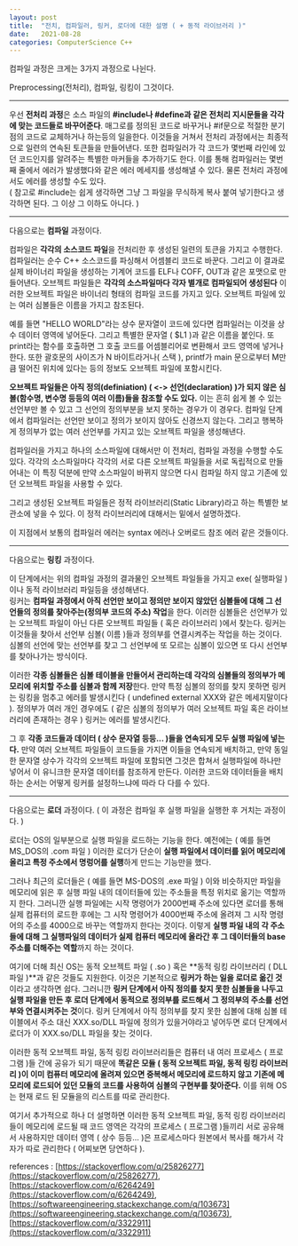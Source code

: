 ```yaml
---
layout: post
title:  "전치, 컴파일러, 링커, 로더에 대한 설명 ( + 동적 라이브러리 )"
date:   2021-08-28
categories: ComputerScience C++ 
---
```

컴파일 과정은 크게는 3가지 과정으로 나뉜다.       

Preprocessing(전처리), 컴파일, 링킹이 그것이다.               
               
-------------                       
                   
우선 **전처리 과정**은 소스 파일의 **#include나 #define과 같은 전처리 지시문들을 각각에 맞는 코드들로 바꾸어준다**. 매그로를 정의된 코드로 바꾸거나 #if문으로 적절한 분기점의 코드로 교체하거나 하는등의 일을한다. 이것들을 거쳐서 전처리 과정에서는 최종적으로 일련의 연속된 토큰들을 만들어낸다. 또한 컴파일러가 각 코드가 몇번째 라인에 있던 코드인지를 알려주는 특별한 마커들을 추가하기도 한다. 이를 통해 컴파일러는 몇번째 줄에서 에러가 발생했다와 같은 에러 메세지를 생성해낼 수 있다. 물론 전처리 과정에서도 에러를 생성할 수도 있다.              
( 참고로 #include는 쉽게 생각하면 그냥 그 파일을 무식하게 복사 붙여 넣기한다고 생각하면 된다. 그 이상 그 이하도 아니다. )                 
               
-------------                       
              
다음으로는 **컴파일** 과정이다.        
              
컴파일은 **각각의 소스코드 파일**을 전처리한 후 생성된 일련의 토큰을 가지고 수행한다. 컴파일러는 순수 C++ 소스코드를 파싱해서 어셈블리 코드로 바꾼다. 그리고 이 결과로 실제 바이너리 파일을 생성하는 기계어 코드를 ELF나 COFF, OUT과 같은 포맷으로 만들어낸다. 오브젝트 파일들은 **각각의 소스파일마다 각자 별개로 컴파일되어 생성된다** 이러한 오브젝트 파일은 바이너리 형태의 컴파일 코드를 가지고 있다. 오브젝트 파일에 있는 여러 심볼들은 이름을 가지고 참조된다.        
              
예를 들면 "HELLO WORLD"라는 상수 문자열이 코드에 있다면 컴파일러는 이것을 상수 데이터 영역에 넣어둔다. 그리고 특별한 문자열 ( $L1 )과 같은 이름을 붙인다. 또 print라는 함수를 호출하면 그 호출 코드를 어셈블리어로 변환해서 코드 영역에 넣거나한다. 또한 괄호문의 사이즈가 N 바이트라거나( 스택 ), printf가 main 문으로부터 M만큼 떨어진 위치에 있다는 등의 정보도 오브젝트 파일에 포함시킨다.          
              
**오브젝트 파일들은 아직 정의(definiation) ( <-> 선언(declaration) )가 되지 않은 심볼(함수명, 변수명 등등의 여러 이름)들을 참조할 수도 있다.** 이는 흔히 쉽게 볼 수 있는 선언부만 볼 수 있고 그 선언의 정의부분을 보지 못하는 경우가 이 경우다. 컴파일 단계에서 컴파일러는 선언만 보이고 정의가 보이지 않아도 신경쓰지 않는다. 그리고 행복하게 정의부가 없는 여러 선언부를 가지고 있는 오브젝트 파일을 생성해낸다.      
              
컴파일러을 가지고 하나의 소스파일에 대해서만 이 전처리, 컴파일 과정을 수행할 수도 있다. 각각의 소스파일마다 각각의 서로 다른 오브젝트 파일들을 서로 독립적으로 만들어내는 이 특징 덕분에 만약 소스파일이 바뀌지 않으면 다시 컴파일 하지 않고 기존에 있던 오브젝트 파일을 사용할 수 있다.          
              
그리고 생성된 오브젝트 파일들은 정적 라이브러리(Static Library)라고 하는 특별한 보관소에 넣을 수 있다. 이 정적 라이브러리에 대해서는 밑에서 설명하겠다.        
              
이 지점에서 보통의 컴파일러 에러는 syntax 에러나 오버로드 참조 에러 같은 것들이다.       
               
-------------                       
              
다음으로는 **링킹** 과정이다.        
              
이 단계에서는 위의 컴파일 과정의 결과물인 오브젝트 파일들을 가지고 exe( 실행파일 )이나 동적 라이브러리 파일등을 생성해낸다.       
링커는 **컴파일 과정에서 아직 선언만 보이고 정의만 보이지 않았던 심볼들에 대해 그 선언들의 정의를 찾아주는(정의부 코드의 주소) 작업**을 한다. 이러한 심볼들은 선언부가 있는 오브젝트 파일이 아닌 다른 오브젝트 파일들 ( 혹은 라이브러리 )에서 찾는다. 링커는 이것들을 찾아서 선언부 심볼( 이름 )들과 정의부를 연결시켜주는 작업을 하는 것이다. 심볼의 선언에 맞는 선언부를 찾고 그 선언부에 또 모르는 심볼이 있으면 또 다시 선언부를 찾아나가는 방식이다.                  
              
이러한 **각종 심볼들은 심볼 테이블을 만들어서 관리하는데 각각의 심볼들의 정의부가 메모리에 위치할 주소를 심볼과 함께 저장**한다. 만약 특정 심볼의 정의를 찾지 못하면 링커는 링킹을 멈추고 에러를 발생시킨다 ( undefined external XXX와 같은 메세지말이다 ). 정의부가 여러 개인 경우에도 ( 같은 심볼의 정의부가 여러 오브젝트 파일 혹은 라이브러리에 존재하는 경우 ) 링커는 에러를 발생시킨다.       
              
그 후 **각종 코드들과 데이터 ( 상수 문자열 등등... )들을 연속되게 모두 실행 파일에 넣는다.** 만약 여러 오브젝트 파일들이 코드들을 가지면 이들을 연속되게 배치하고, 만약 동일한 문자열 상수가 각각의 오브젝트 파일에 포함되면 그것은 합쳐서 실행파일에 하나만 넣어서 이 유니크한 문자열 데이터를 참조하게 만든다. 이러한 코드와 데이터들을 배치하는 순서는 어떻게 링커를 설정하느냐에 따라 다 다를 수 있다.           
               
-------------                       
               
다음으로는 **로더** 과정이다. ( 이 과정은 컴파일 후 실행 파일을 실행한 후 거치는 과정이다. )               
              
로더는 OS의 일부분으로 실행 파일을 로드하는 기능을 한다. 예전에는 ( 예를 들면 MS_DOS의 .com 파일 ) 이러한 로더가 단순이 **실행 파일에서 데이터를 읽어 메모리에 올리고 특정 주소에서 명렁어를 실행**하게 만드는 기능만을 했다.            
                  
그러나 최근의 로더들은 ( 예를 들면 MS-DOS의 .exe 파일 ) 이와 비슷하지만 파일을 메모리에 읽은 후 실행 파일 내의 데이터들에 있는 주소들을 특정 위치로 옮기는 역할까지 한다. 그러니깐 실행 파일에는 시작 명령어가 2000번째 주소에 있다면 로더를 통해 실제 컴퓨터의 로드한 후에는 그 시작 명령어가 4000번째 주소에 올려져 그 시작 명령어의 주소를 4000으로 바꾸는 역할까지 한다는 것이다. 이렇게 **실행 파일 내의 각 주소들에 대해 그 실행파일의 데이터가 실제 컴퓨터 메모리에 올라간 후 그 데이터들의 base 주소를 더해주는 역할**까지 하는 것이다.       
             
여기에 더해 최신 OS는 동적 오브젝트 파일 ( .so ) 혹은 **동적 링킹 라이브러리 ( DLL 파일 )**과 같은 것들도 지원한다. 이것은 기본적으로 **링커가 하는 일을 로더로 옮긴 것**이라고 생각하면 쉽다. 그러니깐 **링커 단계에서 아직 정의를 찾지 못한 심볼들을 나두고 실행 파일을 만든 후 로더 단계에서 동적으로 정의부를 로드해서 그 정의부의 주소를 선언부와 연결시켜주는 것**이다. 링커 단계에서 아직 정의부를 찾지 못한 심볼에 대해 심볼 테이블에서 주소 대신 XXX.so/DLL 파일에 정의가 있을거야라고 넣어두면 로더 단계에서 로더가 이 XXX.so/DLL 파일을 찾는 것이다.              
                      
이러한 동적 오브젝트 파일, 동적 링킹 라이브러리들은 컴퓨터 내 여러 프로세스 ( 프로그램 )들 간에 공유가 되기 때문에 **똑같은 모듈 ( 동적 오브젝트 파일, 동적 링킹 라이브러리 )이 이미 컴퓨터 메모리에 올려져 있으면 중복해서 메모리에 로드하지 않고 기존에 메모리에 로드되어 있던 모듈의 코드를 사용하여 심볼의 구현부를 찾아준다.** 이를 위해 OS는 현재 로드 된 모듈을의 리스트를 따로 관리한다.                                                    
             
여기서 추가적으로 하나 더 설명하면 이러한 동적 오브젝트 파일, 동적 링킹 라이브러리들이 메모리에 로드될 때 코드 영역은 각각의 프로세스 ( 프로그램 )들끼리 서로 공유해서 사용하지만 데이터 영역 ( 상수 등등... )은 프로세스마다 원본에서 복사를 해가서 각자가 따로 관리한다 ( 어찌보면 당연하다 ).               
                
            
references : [https://stackoverflow.com/q/25826277](https://stackoverflow.com/q/25826277), [https://stackoverflow.com/q/6264249](https://stackoverflow.com/q/6264249), [https://softwareengineering.stackexchange.com/q/103673](https://softwareengineering.stackexchange.com/q/103673), [https://stackoverflow.com/q/3322911](https://stackoverflow.com/q/3322911)